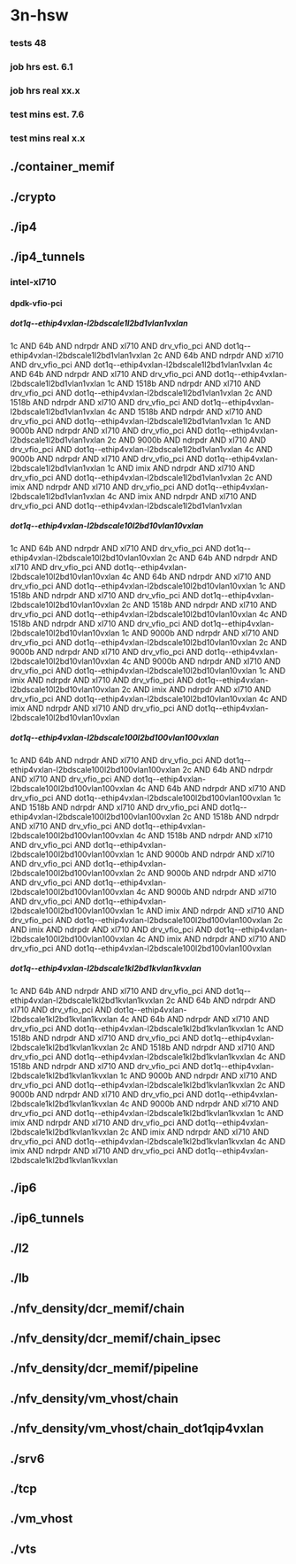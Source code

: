 # 3n-hsw
### tests 48
### job hrs est. 6.1
### job hrs real xx.x
### test mins est. 7.6
### test mins real x.x
## ./container_memif
## ./crypto
## ./ip4
## ./ip4_tunnels
### intel-xl710
#### dpdk-vfio-pci
##### dot1q--ethip4vxlan-l2bdscale1l2bd1vlan1vxlan
1c AND 64b AND ndrpdr AND xl710 AND drv_vfio_pci AND dot1q--ethip4vxlan-l2bdscale1l2bd1vlan1vxlan
2c AND 64b AND ndrpdr AND xl710 AND drv_vfio_pci AND dot1q--ethip4vxlan-l2bdscale1l2bd1vlan1vxlan
4c AND 64b AND ndrpdr AND xl710 AND drv_vfio_pci AND dot1q--ethip4vxlan-l2bdscale1l2bd1vlan1vxlan
1c AND 1518b AND ndrpdr AND xl710 AND drv_vfio_pci AND dot1q--ethip4vxlan-l2bdscale1l2bd1vlan1vxlan
2c AND 1518b AND ndrpdr AND xl710 AND drv_vfio_pci AND dot1q--ethip4vxlan-l2bdscale1l2bd1vlan1vxlan
4c AND 1518b AND ndrpdr AND xl710 AND drv_vfio_pci AND dot1q--ethip4vxlan-l2bdscale1l2bd1vlan1vxlan
1c AND 9000b AND ndrpdr AND xl710 AND drv_vfio_pci AND dot1q--ethip4vxlan-l2bdscale1l2bd1vlan1vxlan
2c AND 9000b AND ndrpdr AND xl710 AND drv_vfio_pci AND dot1q--ethip4vxlan-l2bdscale1l2bd1vlan1vxlan
4c AND 9000b AND ndrpdr AND xl710 AND drv_vfio_pci AND dot1q--ethip4vxlan-l2bdscale1l2bd1vlan1vxlan
1c AND imix AND ndrpdr AND xl710 AND drv_vfio_pci AND dot1q--ethip4vxlan-l2bdscale1l2bd1vlan1vxlan
2c AND imix AND ndrpdr AND xl710 AND drv_vfio_pci AND dot1q--ethip4vxlan-l2bdscale1l2bd1vlan1vxlan
4c AND imix AND ndrpdr AND xl710 AND drv_vfio_pci AND dot1q--ethip4vxlan-l2bdscale1l2bd1vlan1vxlan
##### dot1q--ethip4vxlan-l2bdscale10l2bd10vlan10vxlan
1c AND 64b AND ndrpdr AND xl710 AND drv_vfio_pci AND dot1q--ethip4vxlan-l2bdscale10l2bd10vlan10vxlan
2c AND 64b AND ndrpdr AND xl710 AND drv_vfio_pci AND dot1q--ethip4vxlan-l2bdscale10l2bd10vlan10vxlan
4c AND 64b AND ndrpdr AND xl710 AND drv_vfio_pci AND dot1q--ethip4vxlan-l2bdscale10l2bd10vlan10vxlan
1c AND 1518b AND ndrpdr AND xl710 AND drv_vfio_pci AND dot1q--ethip4vxlan-l2bdscale10l2bd10vlan10vxlan
2c AND 1518b AND ndrpdr AND xl710 AND drv_vfio_pci AND dot1q--ethip4vxlan-l2bdscale10l2bd10vlan10vxlan
4c AND 1518b AND ndrpdr AND xl710 AND drv_vfio_pci AND dot1q--ethip4vxlan-l2bdscale10l2bd10vlan10vxlan
1c AND 9000b AND ndrpdr AND xl710 AND drv_vfio_pci AND dot1q--ethip4vxlan-l2bdscale10l2bd10vlan10vxlan
2c AND 9000b AND ndrpdr AND xl710 AND drv_vfio_pci AND dot1q--ethip4vxlan-l2bdscale10l2bd10vlan10vxlan
4c AND 9000b AND ndrpdr AND xl710 AND drv_vfio_pci AND dot1q--ethip4vxlan-l2bdscale10l2bd10vlan10vxlan
1c AND imix AND ndrpdr AND xl710 AND drv_vfio_pci AND dot1q--ethip4vxlan-l2bdscale10l2bd10vlan10vxlan
2c AND imix AND ndrpdr AND xl710 AND drv_vfio_pci AND dot1q--ethip4vxlan-l2bdscale10l2bd10vlan10vxlan
4c AND imix AND ndrpdr AND xl710 AND drv_vfio_pci AND dot1q--ethip4vxlan-l2bdscale10l2bd10vlan10vxlan
##### dot1q--ethip4vxlan-l2bdscale100l2bd100vlan100vxlan
1c AND 64b AND ndrpdr AND xl710 AND drv_vfio_pci AND dot1q--ethip4vxlan-l2bdscale100l2bd100vlan100vxlan
2c AND 64b AND ndrpdr AND xl710 AND drv_vfio_pci AND dot1q--ethip4vxlan-l2bdscale100l2bd100vlan100vxlan
4c AND 64b AND ndrpdr AND xl710 AND drv_vfio_pci AND dot1q--ethip4vxlan-l2bdscale100l2bd100vlan100vxlan
1c AND 1518b AND ndrpdr AND xl710 AND drv_vfio_pci AND dot1q--ethip4vxlan-l2bdscale100l2bd100vlan100vxlan
2c AND 1518b AND ndrpdr AND xl710 AND drv_vfio_pci AND dot1q--ethip4vxlan-l2bdscale100l2bd100vlan100vxlan
4c AND 1518b AND ndrpdr AND xl710 AND drv_vfio_pci AND dot1q--ethip4vxlan-l2bdscale100l2bd100vlan100vxlan
1c AND 9000b AND ndrpdr AND xl710 AND drv_vfio_pci AND dot1q--ethip4vxlan-l2bdscale100l2bd100vlan100vxlan
2c AND 9000b AND ndrpdr AND xl710 AND drv_vfio_pci AND dot1q--ethip4vxlan-l2bdscale100l2bd100vlan100vxlan
4c AND 9000b AND ndrpdr AND xl710 AND drv_vfio_pci AND dot1q--ethip4vxlan-l2bdscale100l2bd100vlan100vxlan
1c AND imix AND ndrpdr AND xl710 AND drv_vfio_pci AND dot1q--ethip4vxlan-l2bdscale100l2bd100vlan100vxlan
2c AND imix AND ndrpdr AND xl710 AND drv_vfio_pci AND dot1q--ethip4vxlan-l2bdscale100l2bd100vlan100vxlan
4c AND imix AND ndrpdr AND xl710 AND drv_vfio_pci AND dot1q--ethip4vxlan-l2bdscale100l2bd100vlan100vxlan
##### dot1q--ethip4vxlan-l2bdscale1kl2bd1kvlan1kvxlan
1c AND 64b AND ndrpdr AND xl710 AND drv_vfio_pci AND dot1q--ethip4vxlan-l2bdscale1kl2bd1kvlan1kvxlan
2c AND 64b AND ndrpdr AND xl710 AND drv_vfio_pci AND dot1q--ethip4vxlan-l2bdscale1kl2bd1kvlan1kvxlan
4c AND 64b AND ndrpdr AND xl710 AND drv_vfio_pci AND dot1q--ethip4vxlan-l2bdscale1kl2bd1kvlan1kvxlan
1c AND 1518b AND ndrpdr AND xl710 AND drv_vfio_pci AND dot1q--ethip4vxlan-l2bdscale1kl2bd1kvlan1kvxlan
2c AND 1518b AND ndrpdr AND xl710 AND drv_vfio_pci AND dot1q--ethip4vxlan-l2bdscale1kl2bd1kvlan1kvxlan
4c AND 1518b AND ndrpdr AND xl710 AND drv_vfio_pci AND dot1q--ethip4vxlan-l2bdscale1kl2bd1kvlan1kvxlan
1c AND 9000b AND ndrpdr AND xl710 AND drv_vfio_pci AND dot1q--ethip4vxlan-l2bdscale1kl2bd1kvlan1kvxlan
2c AND 9000b AND ndrpdr AND xl710 AND drv_vfio_pci AND dot1q--ethip4vxlan-l2bdscale1kl2bd1kvlan1kvxlan
4c AND 9000b AND ndrpdr AND xl710 AND drv_vfio_pci AND dot1q--ethip4vxlan-l2bdscale1kl2bd1kvlan1kvxlan
1c AND imix AND ndrpdr AND xl710 AND drv_vfio_pci AND dot1q--ethip4vxlan-l2bdscale1kl2bd1kvlan1kvxlan
2c AND imix AND ndrpdr AND xl710 AND drv_vfio_pci AND dot1q--ethip4vxlan-l2bdscale1kl2bd1kvlan1kvxlan
4c AND imix AND ndrpdr AND xl710 AND drv_vfio_pci AND dot1q--ethip4vxlan-l2bdscale1kl2bd1kvlan1kvxlan
## ./ip6
## ./ip6_tunnels
## ./l2
## ./lb
## ./nfv_density/dcr_memif/chain
## ./nfv_density/dcr_memif/chain_ipsec
## ./nfv_density/dcr_memif/pipeline
## ./nfv_density/vm_vhost/chain
## ./nfv_density/vm_vhost/chain_dot1qip4vxlan
## ./srv6
## ./tcp
## ./vm_vhost
## ./vts
